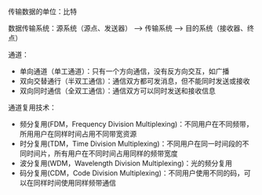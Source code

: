 传输数据的单位：比特

数据传输系统：源系统（源点、发送器） --> 传输系统 --> 目的系统（接收器、终点）

通道：

- 单向通道（单工通道）：只有一个方向通信，没有反方向交互，如广播
- 双向交替通行（半双工通信）：通信双方都可发消息，但不能同时发送或接收
- 双向同时通信（全双工通信）：通信双方可以同时发送和接收信息

通道复用技术：

- 频分复用(FDM，Frequency Division Multiplexing)：不同用户在不同频带，所用用户在同样时间占用不同带宽资源
- 时分复用(TDM，Time Division Multiplexing)：不同用户在同一时间段的不同时间片，所有用户在不同时间占用同样的频带宽度
- 波分复用(WDM，Wavelength Division Multiplexing)：光的频分复用
- 码分复用(CDM，Code Division Multiplexing)：不同用户使用不同的码，可以在同样时间使用同样频带通信
